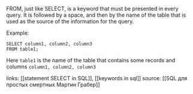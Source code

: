 FROM, just like SELECT, is a keyword that must be presented in every query. It is followed by a space, and then by the name of the table that is used as the source of the information for the query.

Example:
```sql.
SELECT column1, column2, column3
FROM table1;
```
Here `table1` is the name of the table that contains some records and columns `column1, column2, column3`

links: [[statement SELECT in SQL]], [[keywords in sql]]
source: [[SQL для простых смертных Мартин Грабер]]